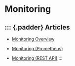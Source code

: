 Monitoring
==========

::: {.padder}
Articles
--------

-   [Monitoring Overview](/v0.12/articles/monitoring)

<!-- -->

-   [Monitoring (Prometheus)](/v0.12/articles/monitoring-prometheus)

<!-- -->

-   [Monitoring (REST API)](/v0.12/articles/monitoring-rest-api)
:::
